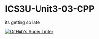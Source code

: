 # ICS3U-Unit3-03-CPP
its getting so late

[![GitHub's Super Linter](https://github.com/Aidan-Lalonde-Novales/ICS3U-Unit3-03-CPP/workflows/GitHub's%20Super%20Linter/badge.svg)](https://github.com/Aidan-Lalonde-Novales/ICS3U-Unit3-03-CPP/actions)
